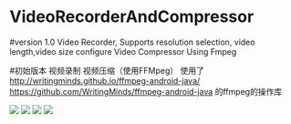 # VideoRecorderAndCompressor
#version 1.0
Video Recorder, Supports resolution selection, video length,video size configure
Video Compressor Using Fmpeg

#初始版本
视频录制
视频压缩（使用FFMpeg）
使用了
http://writingminds.github.io/ffmpeg-android-java/
https://github.com/WritingMinds/ffmpeg-android-java
的ffmpeg的操作库

![](http://ocpaglmkz.bkt.clouddn.com/compressor1.png)
![](http://ocpaglmkz.bkt.clouddn.com/compressor2.png)
![](http://ocpaglmkz.bkt.clouddn.com/compressor3.png)
![](http://ocpaglmkz.bkt.clouddn.com/compressor4.png)
